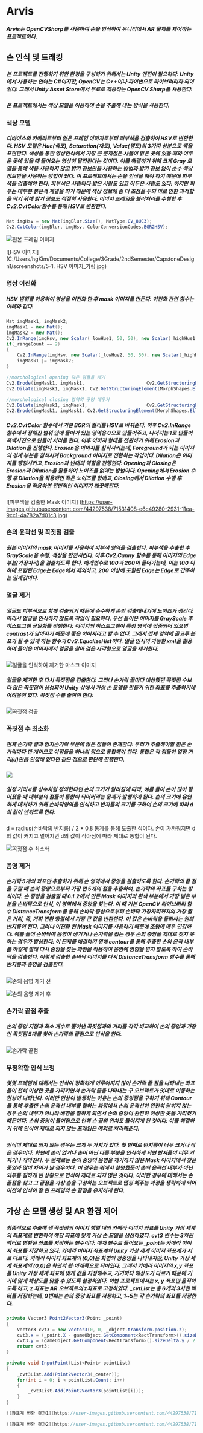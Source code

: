# Arvis

##### Arvis는 OpenCVSharp를 사용하여 손을 인식하여 유니티에서 AR 물체를 제어하는 프로젝트이다.




## 손 인식 및 트래킹

##### 본 프로젝트를 진행하기 위한 환경을 구성하기 위해서는 Unity 엔진이 필요하다. Unity에서 사용하는 언어는 C#이지만, OpenCV는 C++이나 파이썬으로 라이브러리화 되어있다. 그래서 Unity Asset Store에서 무료로 제공하는 OpenCV Sharp를 사용한다.

##### 본 프로젝트에서는 색상 모델을 이용하여 손을 추출해 내는 방식을 사용한다.


### 색상 모델

##### 디바이스의 카메라로부터 얻은 프레임 이미지로부터 피부색을 검출하여 HSV로 변환한다. HSV 모델은 Hue(색조), Saturation(채도), Value(명도)의 3가지 성분으로 색을 표현한다. 색상을 통한 영상인식에서 가장 큰 문제점은 사물이 밝은 곳에 있을 때와 어두운 곳에 있을 때 들어오는 영상이 달라진다는 것이다. 이를 해결하기 위해 크게 Gray 모델을 통해 색을 사용하지 않고 밝기 정보만을 사용하는 방법과 밝기 정보 없이 순수 색상정보만을 사용하는 방법이 있다. 이 프로젝트에서는 손을 인식을 해야 하기 때문에 피부색을 검출해야 한다. 피부색은 사람마다 밝은 사람도 있고 어두운 사람도 있다. 하지만 피부는 대부분 붉은색 계열을 띄기 때문에 색상 정보에 좀 더 초점을 두되 이로 인한 과적합을 막기 위해 밝기 정보도 적절히 사용한다. 이미지 프레임을 블러처리를 수행한 후 Cv2.CvtColor함수를 통해 HSV로 변환한다.

```c#
Mat imgHsv = new Mat(imgBlur.Size(), MatType.CV_8UC3);
Cv2.CvtColor(imgBlur, imgHsv, ColorConversionCodes.BGR2HSV);
```

![원본 프레임 이미지](https://user-images.githubusercontent.com/44297538/71531403-e4623880-2931-11ea-9ec0-511250cb6436.jpg)

![HSV 이미지] (C:/Users/hgKim/Documents/College/3Grade/2ndSemester/CapstoneDesign1/screenshots/5-1. HSV 이미지_가림.jpg)


### 영상 이진화

##### HSV 범위를 이용하여 영상을 이진화 한 후 mask 이미지를 만든다. 이진화 관련 함수는 아래와 같다.

```c#
Mat imgMask1, imgMask2;
imgMask1 = new Mat();
imgMask2 = new Mat();
Cv2.InRange(imgHsv, new Scalar(_lowHue1, 50, 50), new Scalar(_highHue1, 255, 255), imgMask1);
if(_rangeCount == 2)
{
	Cv2.InRange(imgHsv, new Scalar(_lowHue2, 50, 50), new Scalar(_highHue2, 255, 255), imgMask2);
	imgMask1 |= imgMask2;
}

//morphological opening 작은 점들을 제거
Cv2.Erode(imgMask1, imgMask1, 						Cv2.GetStructuringElement(MorphShapes.Ellipse, new Size(5, 5)));
Cv2.Dilate(imgMask1, imgMask1, Cv2.GetStructuringElement(MorphShapes.Ellipse, new Size(5, 5)));

//morphological closing 영역의 구멍 메우기
Cv2.Dilate(imgMask1, imgMask1, 						Cv2.GetStructuringElement(MorphShapes.Ellipse, new Size(5, 5)));
Cv2.Erode(imgMask1, imgMask1, Cv2.GetStructuringElement(MorphShapes.Ellipse, new Size(5, 5)));
```

##### Cv2.CvtColor 함수에서 기본 BGR의 컬러를 HSV로 바꿔준다. 이후 Cv2.InRange 함수에서 정해진 범위 안에 들어가 있는 영역은 0으로 만들어주고, 나머지는 1로 만들어 흑백사진으로 만들어 처리를 한다. 이후 이미지 형태를 전환하기 위해 Erosion과 Dilation을 진행한다.  Erosion은 이미지를 침식시키는데, Foreground가 되는 이미지의 경계 부분을 침식시켜 Background 이미지로 전환하는 작업이다. Dilation은 이미지를 팽창시키고, Erosion과 반대의 역할을 진행한다. Opening과 Closing은 Erosion과 Dilation을 활용하여 노이즈를 없애는 방법이다. Opening에서 Erosion 수행 후 Dilation을 적용하면 작은 노이즈를 없애고, Closing에서 Dilation 수행 후 Erosion을 적용하면 전반적인 이미지가 깨끗해진다.

![피부색을 검출한 Mask 이미지] (https://user-images.githubusercontent.com/44297538/71531408-e6c49280-2931-11ea-9cc1-4a782a7d01c3.jpg)


### 손의 윤곽선 및 꼭짓점 검출

##### 원본 이미지와 mask 이미지를 사용하여 피부색 영역을 검출한다. 피부색을 추출한 후 GrayScale을 수행, 색상을 반전시킨다. 이후 Cv2.Canny 함수를 통해 이미지의 Edge 부분(가장자리)을 검출하도록 한다. 매개변수로 100과 200이 들어가는데, 이는 100 이하에 포함된 Edge는 Edge에서 제외하고, 200 이상에 포함된 Edge는 Edge로 간주하는 임계값이다.


### 얼굴 제거

##### 얼굴도 피부색으로 함께 검출되기 때문에 순수하게 손만 검출해내기에 노이즈가 생긴다. 따라서 얼굴을 인식하지 않도록 작업이 필요하다. 우선 들어온 이미지를 GrayScale 후 히스토그램 균일화를 진행한다. 이미지의 히스토그램이 특정 영역에 집중되어 있으면 contrast가 낮아지기 때문에 좋은 이미지라고 할 수 없다. 그래서 전체 영역에 골고루 분포가 될 수 있게 하는 함수가 Cv2.EqualizeHist이다. 얼굴 인식이 가능한 xml을 활용하여 들어온 이미지에서 얼굴을 찾아 검은 사각형으로 얼굴을 제거한다.

![얼굴을 인식하여 제거한 마스크 이미지](https://user-images.githubusercontent.com/44297538/71531419-edeba080-2931-11ea-9c90-d4b36b164e52.jpg)

##### 얼굴을 제거한 후 다시 꼭짓점을 검출한다. 그러나 손가락 끝마다 예상했던 꼭짓점 수보다 많은 꼭짓점이 생성되어 Unity 상에서 가상 손 모델을 만들기 위한 좌표를 추출하기에 어려움이 있다. 꼭짓점 수를 줄여야 한다.

![꼭짓점 검출](https://user-images.githubusercontent.com/44297538/71531430-f512ae80-2931-11ea-8c91-53b1ecfad422.jpg)


### 꼭짓점 수 최소화

##### 현재 손가락 끝과 엄지손가락 부분에 많은 점들이 존재한다. 우리가 추출해야할 점은 손가락마다 한 개이므로 이점들을 하나의 점으로 통합해야 한다. 통합은 각 점들이 일정 거리(d)만큼 인접해 있다면 같은 점으로 판단해 진행한다.
![](https://user-images.githubusercontent.com/44297538/71531652-09a37680-2933-11ea-8d58-d76e71c325a0.JPG)

##### 일정 거리 d를 상수처럼 정의한다면 손의 크기가 달라짐에 따라, 예를 들어 손이 많이 멀어졌을 때 대부분의 점들이 통합이 되어버리는 문제가 발생하게 된다. 손의 크기에 유연하게 대처하기 위해 손바닥영역을 인식하고 반지름의 크기를 구하여 손의 크기에 따라 d의 값이 변하도록 한다. 
d = radius(손바닥의 반지름) / 2 * 0.8
통계를 통해 도출한 식이다. 손이 가까워지면 d의 값이 커지고 멀어지면 d의 값이 작아짐에 따라 제대로 통합이 된다.

![꼭짓점 수 최소화](https://user-images.githubusercontent.com/44297538/71531432-f7750880-2931-11ea-8abb-7aca4a8bc1a0.jpg)


### 음영 제거

##### 손가락 5개의 좌표만 추출하기 위해 손 영역에서 중앙을 검출하도록 한다. 손가락의 끝 점을 구할 때 손의 중앙으로부터 가장 먼 5개의 점을 추출하여, 손가락의 좌표를 구하는 방식이다. 손 중앙을 검출할 때 6.1.2에서 만든 Mask 이미지의 흰색 부분에서 가장 넓은 부분을 손바닥으로 인식, 이 영역에서 중앙을 찾는다. 이 때 기본 OpenCV 라이브러리 함수 DistanceTransform를 통해 손바닥 중심으로부터 손바닥 가장자리까지의 가장 짧은 거리, 즉, 거리 변환 행렬에서 가장 큰 값을 반환한다. 이 값은 손바닥을 둘러싸는 원의 반지름이 된다. 그러나 이진화 된 Mask 이미지를 사용하기 때문에 조명에 매우 민감하다. 예를 들어 손바닥에 음영이 생기거나 손가락을 접는 경우 손의 중앙을 제대로 찾지 못하는 경우가 발생한다. 이 문제를 해결하기 위해 contour를 통해 추출한 손의 윤곽 내부를 하얗게 칠해 다시 중앙을 찾는 과정을 적용하여 음영에 영향을 받지 않도록 하여 손바닥을 검출한다. 이렇게 검출한 손바닥 이미지를 다시 DistanceTransform 함수를 통해 반지름과 중앙을 검출한다.

![손의 음영 제거 전](https://user-images.githubusercontent.com/44297538/71531433-f93ecc00-2931-11ea-9add-507a4bd6f647.jpg)

![손의 음영 제거 후](https://user-images.githubusercontent.com/44297538/71531438-fb088f80-2931-11ea-8c4a-635cfb05324a.jpg)


### 손가락 끝점 추출

##### 손의 중앙 지점과 최소 개수로 뽑아낸 꼭짓점과의 거리를 각각 비교하여 손의 중앙과 가장 먼 꼭짓점 5개를 찾아 손가락의 끝점으로 인식을 한다.

![손가락 끝점](https://user-images.githubusercontent.com/44297538/71531440-fcd25300-2931-11ea-9595-d37519117825.jpg)


### 부정확한 인식 보정

##### 몇몇 프레임에 대해서는 인식이 정확하게 이루어지지 않아 손가락 끝 점을 나타내는 좌표들이 전혀 이상한 곳을 가리키면서 손가락 끝을 나타내는 구 오브젝트가 멋대로 이동하는 현상이 나타난다. 이러한 현상이 발생하는 이유는 손의 중앙점을 구하기 위해 Contour를 통해 추출한 손의 윤곽선 내부를 칠하는 과정에서 손의 윤곽선이 완전히 닫히지 않는 경우 손의 내부가 아니라 배경을 칠하게 되면서 손의 중앙이 완전히 이상한 곳을 가리켰기 때문이다. 손의 중앙이 틀어짐으로 인해 손 끝의 위치도 틀어지게 된 것이다. 이를 해결하기 위해 인식이 제대로 되지 않는 프레임은 예외로 처리해준다.

##### 인식이 제대로 되지 않는 경우는 크게 두 가지가 있다. 첫 번째로 반지름이 너무 크거나 작은 경우이다. 화면에 손이 없거나 손이 아닌 다른 부분을 인식하게 되면 반지름이 너무 커지거나 작아진다. 두 번째로는 손의 중앙이 음영을 제거하지 않은 Mask 이미지에서 찾은 중앙과 많이 차이가 날 경우이다. 이 경우는 위에서 설명했듯이 손의 윤곽선 내부가 아닌 외부를 칠하게 된 상황으로 인식이 제대로 되지 않은 것이다. 이러한 경우에 대해서는 손 끝점을 찾고 그 끝점을 가상 손을 구성하는 오브젝트로 맵핑 해주는 과정을 생략하게 되어 이전에 인식이 잘 된 프레임의 손 끝점을 유지하게 된다.

## 가상 손 모델 생성 및 AR 환경 제어

##### 최종적으로 추출해 낸 꼭짓점의 이미지 행렬 내의 카메라 이미지 좌표를 Unity 가상 세계의 좌표계로 변환하여 해당 좌표에 맞게 가상 손 모델을 생성하였다. cvt3 변수는 3차원 벡터로 변환된 좌표를 저장하는 변수이다. 매개 변수로 들어오는 _point는 카메라 이미지 좌표를 저장하고 있다. 카메라 이미지 좌표계와 Unity 가상 세계 이미지 좌표계가 서로 다르다. 카메라 이미지 좌표계의 (0,0)은 화면의 정중앙을 나타내지만, Unity 가상 세계 좌표계의 (0,0)은 화면의 왼·아래쪽으로 되어있다. 그래서 카메라 이미지의 x,y 좌표를 Unity 가상 세계 좌표에 맞게 값을 지정해주고, 기기마다 해상도가 다르기 때문에 기기에 맞게 해상도를 맞출 수 있도록 설정하였다. 이번 프로젝트에서는 x, y 좌표만 움직이도록 하고, z 좌표는 AR 오브젝트의 z좌표로 고정하였다. _cvtList는 총 6개의 3차원 벡터를 저장하는데, 0번째는 손의 중앙 좌표를 저장하고, 1~5는 각 손가락의 좌표를 저장한다.

```c#
private Vector3 Point2Vector3(Point _point)
{
	Vector3 cvt3 = new Vector3(0, 0, _object.transform.position.z);
	cvt3.x = (_point.X - gameObject.GetComponent<RectTransform>().sizeDelta.x / 2) * gameObject.GetComponent<Transform>().transform.lossyScale.x;
	cvt3.y = (gameObject.GetComponent<RectTransform>().sizeDelta.y / 2 - _point.Y) * 	gameObject.GetComponent<Transform>().transform.lossyScale.y;
	return cvt3;
}

private void InputPoint(List<Point> pointList)
{
	_cvt3List.Add(Point2Vector3(_center));
	for(int i = 0; i < pointList.Count; i++)
	{
		_cvt3List.Add(Point2Vector3(pointList[i]));
	}
}

![좌표계 변환 결과1](https://user-images.githubusercontent.com/44297538/71532117-3eb0c880-2935-11ea-8a72-973ffa6d5b8c.jpg)

![좌표계 변환 결과2](https://user-images.githubusercontent.com/44297538/71532122-407a8c00-2935-11ea-9ffc-fffb8cf06ea1.jpg)